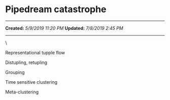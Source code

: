 Pipedream catastrophe
=====================

  -------------- ---------------------
  **Created:**   *5/9/2019 11:20 PM*
  **Updated:**   *7/8/2019 2:45 PM*
  -------------- ---------------------

\

Representational tupple flow

Distupling, retupling

Grouping

Time sensitive clustering

Meta-clustering

 
